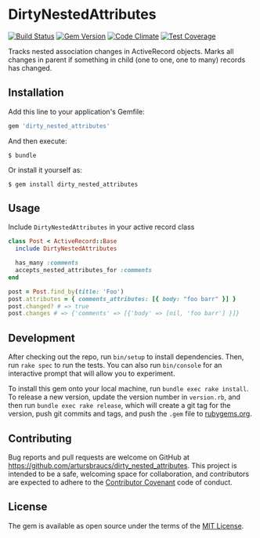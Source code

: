 # DirtyNestedAttributes

[![Build Status](https://travis-ci.org/artursbraucs/dirty_nested_attributes.svg)](https://travis-ci.org/artursbraucs/dirty_nested_attributes)
[![Gem Version](https://badge.fury.io/rb/dirty_nested_attributes.svg)](http://badge.fury.io/rb/dirty_nested_attributes)
[![Code Climate](https://codeclimate.com/github/artursbraucs/dirty_nested_attributes/badges/gpa.svg)](https://codeclimate.com/github/artursbraucs/dirty_nested_attributes)
[![Test Coverage](https://codeclimate.com/github/artursbraucs/dirty_nested_attributes/badges/coverage.svg)](https://codeclimate.com/github/artursbraucs/dirty_nested_attributes/coverage)

Tracks nested association changes in ActiveRecord objects.
Marks all changes in parent if something in child (one to one, one to many) records has changed.

## Installation

Add this line to your application's Gemfile:

```ruby
gem 'dirty_nested_attributes'
```

And then execute:

    $ bundle

Or install it yourself as:

    $ gem install dirty_nested_attributes

## Usage

Include `DirtyNestedAttributes` in your active record class

```ruby
class Post < ActiveRecord::Base
  include DirtyNestedAttributes

  has_many :comments
  accepts_nested_attributes_for :comments
end

post = Post.find_by(title: 'Foo')
post.attributes = { comments_attributes: [{ body: "foo barr" }] }
post.changed? # => true
post.changes # => {'comments' => [{'body' => [nil, 'foo barr'] }]}
```

## Development

After checking out the repo, run `bin/setup` to install dependencies. Then, run `rake spec` to run the tests. You can also run `bin/console` for an interactive prompt that will allow you to experiment.

To install this gem onto your local machine, run `bundle exec rake install`. To release a new version, update the version number in `version.rb`, and then run `bundle exec rake release`, which will create a git tag for the version, push git commits and tags, and push the `.gem` file to [rubygems.org](https://rubygems.org).

## Contributing

Bug reports and pull requests are welcome on GitHub at https://github.com/artursbraucs/dirty_nested_attributes. This project is intended to be a safe, welcoming space for collaboration, and contributors are expected to adhere to the [Contributor Covenant](contributor-covenant.org) code of conduct.


## License

The gem is available as open source under the terms of the [MIT License](http://opensource.org/licenses/MIT).
